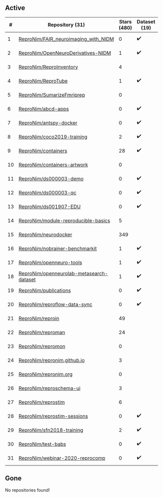 ## Active
| # | Repository (31) | Stars (480) | Dataset (19) | `run` (20) | `containers-run` (1) | Last Modified |
| --- | --- | --- | --- | --- | --- | --- |
| 1 | [ReproNim/FAIR_neuroimaging_with_NIDM](https://github.com/ReproNim/FAIR_neuroimaging_with_NIDM) | 0 | :heavy_check_mark: |  |  | 2025-07-09 19:03:37+00:00 |
| 2 | [ReproNim/OpenNeuroDerivatives-NIDM](https://github.com/ReproNim/OpenNeuroDerivatives-NIDM) | 1 | :heavy_check_mark: | :heavy_check_mark: |  | 2025-05-19 16:44:57+00:00 |
| 3 | [ReproNim/ReproInventory](https://github.com/ReproNim/ReproInventory) | 4 |  | :heavy_check_mark: |  | 2025-08-05 18:08:12+00:00 |
| 4 | [ReproNim/ReproTube](https://github.com/ReproNim/ReproTube) | 1 | :heavy_check_mark: | :heavy_check_mark: |  | 2024-06-27 03:00:45+00:00 |
| 5 | [ReproNim/SumarizeFmriprep](https://github.com/ReproNim/SumarizeFmriprep) | 0 |  | :heavy_check_mark: |  | 2025-05-19 16:39:13+00:00 |
| 6 | [ReproNim/abcd-apps](https://github.com/ReproNim/abcd-apps) | 0 | :heavy_check_mark: |  |  | 2023-02-13 13:28:51+00:00 |
| 7 | [ReproNim/antspy-docker](https://github.com/ReproNim/antspy-docker) | 0 | :heavy_check_mark: |  |  | 2023-03-23 19:39:35+00:00 |
| 8 | [ReproNim/coco2019-training](https://github.com/ReproNim/coco2019-training) | 2 | :heavy_check_mark: |  |  | 2022-07-06 20:14:58+00:00 |
| 9 | [ReproNim/containers](https://github.com/ReproNim/containers) | 28 | :heavy_check_mark: | :heavy_check_mark: |  | 2025-08-19 16:18:38+00:00 |
| 10 | [ReproNim/containers-artwork](https://github.com/ReproNim/containers-artwork) | 0 |  | :heavy_check_mark: |  | 2023-08-11 18:07:48+00:00 |
| 11 | [ReproNim/ds000003-demo](https://github.com/ReproNim/ds000003-demo) | 0 | :heavy_check_mark: |  |  | 2019-07-18 16:16:52+00:00 |
| 12 | [ReproNim/ds000003-qc](https://github.com/ReproNim/ds000003-qc) | 0 | :heavy_check_mark: | :heavy_check_mark: | :heavy_check_mark: | 2019-08-31 12:40:29+00:00 |
| 13 | [ReproNim/ds001907-EDU](https://github.com/ReproNim/ds001907-EDU) | 0 | :heavy_check_mark: |  |  | 2022-05-13 11:30:14+00:00 |
| 14 | [ReproNim/module-reproducible-basics](https://github.com/ReproNim/module-reproducible-basics) | 5 |  | :heavy_check_mark: |  | 2021-04-28 12:33:17+00:00 |
| 15 | [ReproNim/neurodocker](https://github.com/ReproNim/neurodocker) | 349 |  | :heavy_check_mark: |  | 2025-08-15 00:06:24+00:00 |
| 16 | [ReproNim/nobrainer-benchmarkit](https://github.com/ReproNim/nobrainer-benchmarkit) | 1 | :heavy_check_mark: |  |  | 2022-11-10 18:37:02+00:00 |
| 17 | [ReproNim/openneuro-tools](https://github.com/ReproNim/openneuro-tools) | 1 | :heavy_check_mark: | :heavy_check_mark: |  | 2021-05-13 14:33:57+00:00 |
| 18 | [ReproNim/openneurolab-metasearch-dataset](https://github.com/ReproNim/openneurolab-metasearch-dataset) | 1 | :heavy_check_mark: | :heavy_check_mark: |  | 2018-04-04 00:21:36+00:00 |
| 19 | [ReproNim/publications](https://github.com/ReproNim/publications) | 0 | :heavy_check_mark: |  |  | 2019-06-07 13:46:55+00:00 |
| 20 | [ReproNim/reproflow-data-sync](https://github.com/ReproNim/reproflow-data-sync) | 0 | :heavy_check_mark: | :heavy_check_mark: |  | 2025-05-07 18:00:13+00:00 |
| 21 | [ReproNim/reproin](https://github.com/ReproNim/reproin) | 49 |  | :heavy_check_mark: |  | 2025-05-12 14:40:11+00:00 |
| 22 | [ReproNim/reproman](https://github.com/ReproNim/reproman) | 24 |  | :heavy_check_mark: |  | 2023-06-16 15:45:37+00:00 |
| 23 | [ReproNim/repromon](https://github.com/ReproNim/repromon) | 0 |  | :heavy_check_mark: |  | 2024-04-17 11:21:48+00:00 |
| 24 | [ReproNim/repronim.github.io](https://github.com/ReproNim/repronim.github.io) | 3 |  | :heavy_check_mark: |  | 2025-08-13 14:29:12+00:00 |
| 25 | [ReproNim/repronim.org](https://github.com/ReproNim/repronim.org) | 0 |  | :heavy_check_mark: |  | 2025-08-20 22:49:36+00:00 |
| 26 | [ReproNim/reproschema-ui](https://github.com/ReproNim/reproschema-ui) | 3 |  | :heavy_check_mark: |  | 2025-08-12 20:05:15+00:00 |
| 27 | [ReproNim/reprostim](https://github.com/ReproNim/reprostim) | 6 |  | :heavy_check_mark: |  | 2025-08-18 16:56:57+00:00 |
| 28 | [ReproNim/reprostim-sessions](https://github.com/ReproNim/reprostim-sessions) | 0 | :heavy_check_mark: |  |  | 2023-03-09 15:02:51+00:00 |
| 29 | [ReproNim/sfn2018-training](https://github.com/ReproNim/sfn2018-training) | 2 | :heavy_check_mark: |  |  | 2022-07-06 20:14:08+00:00 |
| 30 | [ReproNim/test-babs](https://github.com/ReproNim/test-babs) | 0 | :heavy_check_mark: | :heavy_check_mark: |  | 2023-12-08 20:39:43+00:00 |
| 31 | [ReproNim/webinar-2020-reprocomp](https://github.com/ReproNim/webinar-2020-reprocomp) | 0 | :heavy_check_mark: |  |  | 2020-12-04 18:51:46+00:00 |

## Gone
No repositories found!
